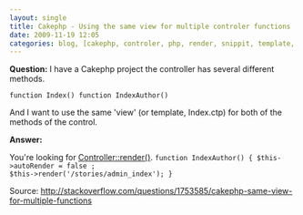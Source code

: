 ```yaml
---
layout: single
title: Cakephp - Using the same view for multiple controler functions 
date: 2009-11-19 12:05
categories: blog, [cakephp, controler, php, render, snippit, template, view, Web development]
---
```

<strong>Question:</strong>
I have a Cakephp project the controller has several different methods.

<code>function Index()
function IndexAuthor()</code>

And I want to use the same 'view' (or template, Index.ctp) for both of the methods of the control.

<strong>Answer:</strong>

You're looking for <a href="http://book.cakephp.org/view/428/render">Controller::render()</a>.
<code>function IndexAuthor() {
$this-&gt;autoRender = false ;
$this-&gt;render('/stories/admin_index');
}</code>

Source: <a href="http://stackoverflow.com/questions/1753585/cakephp-same-view-for-multiple-functions">http://stackoverflow.com/questions/1753585/cakephp-same-view-for-multiple-functions</a>
